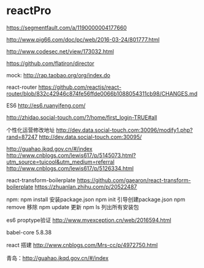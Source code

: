 # reactPro

https://segmentfault.com/a/1190000004177660

http://www.pig66.com/doc/pc/web/2016-03-24/801777.html

http://www.codesec.net/view/173032.html

https://github.com/flatiron/director

mock:
http://rap.taobao.org/org/index.do

react-router
https://github.com/reactjs/react-router/blob/832c42946c874fe56ffde0066b1088054311cb98/CHANGES.md

ES6
http://es6.ruanyifeng.com/

http://zhidao.social-touch.com/?/home/first_login-TRUE#all

个性化运营修改地址
http://dev.data.social-touch.com:30096/modify1.php?rand=87247
http://dev.data.social-touch.com:30095/

http://guahao.jkqd.gov.cn/#/index
http://www.cnblogs.com/lewis617/p/5145073.html?utm_source=tuicool&utm_medium=referral
http://www.cnblogs.com/lewis617/p/5126334.html

react-transform-boilerplate
https://github.com/gaearon/react-transform-boilerplate
https://zhuanlan.zhihu.com/p/20522487


npm:
npm install 安装package.json
npm init 引导创建package.json
npm remove 移除
npm update 更新
npm ls 列出所有安装包

es6 proptype验证
http://www.myexception.cn/web/2016594.html

babel-core 5.8.38

react 搭建 http://www.cnblogs.com/Mrs-cc/p/4972750.html

青岛：http://guahao.jkqd.gov.cn/#/index

